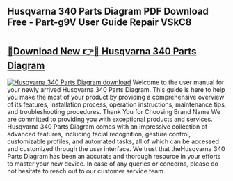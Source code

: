 ## Husqvarna 340 Parts Diagram PDF Download Free - Part-g9V User Guide Repair VSkC8

# <h2><a href="http://dfmlpnp.blite.top/?on=Husqvarna+340+Parts+Diagram">🔗Download New 👉🔴 Husqvarna 340 Parts Diagram</a></h2>

[![Husqvarna 340 Parts Diagram download](https://i.imgur.com/lujVjoI.png)](http://dfmlpnp.blite.top/?on=Husqvarna+340+Parts+Diagram)
Welcome to the user manual for your newly arrived Husqvarna 340 Parts Diagram. This guide is here to help you make the most of your product by providing a comprehensive overview of its features, installation process, operation instructions, maintenance tips, and troubleshooting procedures. Thank You for Choosing Brand Name We are committed to providing you with exceptional products and services. Husqvarna 340 Parts Diagram comes with an impressive collection of advanced features, including facial recognition, gesture control, customizable profiles, and automated tasks, all of which can be accessed and customized through the user interface. We trust that theHusqvarna 340 Parts Diagram has been an accurate and thorough resource in your efforts to master your new device. In case of any queries or concerns, please do not hesitate to reach out to our customer service team.
